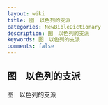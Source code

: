 ```yaml
---
layout: wiki
title: 图　以色列的支派
categories: NewBibleDictionary
description: 图　以色列的支派
keywords: 图　以色列的支派
comments: false
---
```


## 图　以色列的支派



图　以色列的支派






